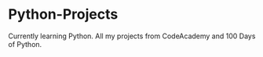 # Python-Projects
Currently learning Python. All my projects from CodeAcademy and 100 Days of Python. 
